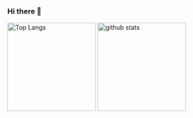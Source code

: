 ### Hi there 👋

<p align="left"> 
  <img alt="Top Langs" height="200px" src="https://github-readme-stats.vercel.app/api/top-langs/?username=YusukeNaito08&layout=compact&count_private=true&show_icons=true&show_icons=true&theme=vue" />
  <img alt="github stats" height="200px" src="https://github-readme-stats.vercel.app/api?username=YusukeNaito08&count_private=true&show_icons=true&show_icons=true&theme=vue" />
</p>
